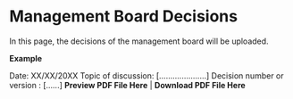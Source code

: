 # Management Board Decisions 


In this page, the decisions of the management board will be uploaded.


**Example**

Date: XX/XX/20XX
Topic of discussion: [.....................]
Decision number or version : [......]
**Preview PDF File Here** | **Download PDF File Here**

